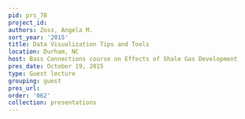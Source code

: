 ```yaml
---
pid: prs_78
project_id: 
authors: Zoss, Angela M.
sort_year: '2015'
title: Data Visualization Tips and Tools
location: Durham, NC
host: Bass Connections course on Effects of Shale Gas Development
pres_date: October 19, 2015
type: Guest lecture
grouping: guest
pres_url: 
order: '062'
collection: presentations
---
```

